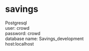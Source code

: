 # savings
Postgresql   
user: crowd  
password: crowd  
database name: Savings_development  
host:localhost  


